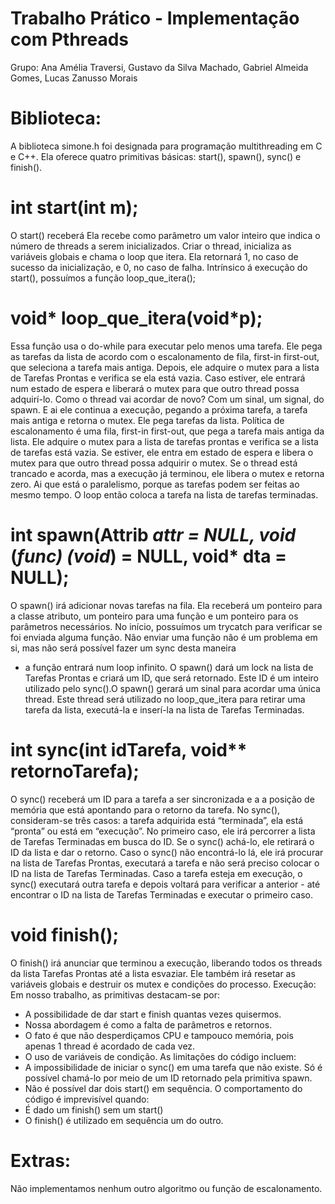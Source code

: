# Trabalho Prático - Implementação com Pthreads
Grupo: Ana Amélia Traversi, Gustavo da Silva Machado, Gabriel Almeida Gomes, Lucas
Zanusso Morais

# Biblioteca:
A biblioteca simone.h foi designada para programação multithreading em C e C++.
Ela oferece quatro primitivas básicas: start(), spawn(), sync() e finish().

# int start(int m);
O start() receberá
Ela recebe como parâmetro um valor inteiro que indica o número de threads a serem
inicializados.
Criar o thread, inicializa as variáveis globais e chama o loop que itera.
Ela retornará 1, no caso de sucesso da inicialização, e 0, no caso de falha.
Intrínsico á execução do start(), possuímos a função loop_que_itera();

# void* loop_que_itera(void*p);
Essa função usa o do-while para executar pelo menos uma tarefa.
Ele pega as tarefas da lista de acordo com o escalonamento de fila, first-in first-out, que
seleciona a tarefa mais antiga. Depois, ele adquire o mutex para a lista de Tarefas Prontas e
verifica se ela está vazia. Caso estiver, ele entrará num estado de espera e liberará o mutex
para que outro thread possa adquirí-lo.
Como o thread vai acordar de novo? Com um sinal, um signal, do spawn. E ai ele continua
a execução, pegando a próxima tarefa, a tarefa mais antiga e retorna o mutex.
Ele pega tarefas da lista.
Política de escalonamento é uma fila, first-in first-out, que pega a tarefa mais antiga da lista.
Ele adquire o mutex para a lista de tarefas prontas e verifica se a lista de tarefas está vazia.
Se estiver, ele entra em estado de espera e libera o mutex para que outro thread possa
adquirir o mutex.
Se o thread está trancado e acorda, mas a execução já terminou, ele libera o mutex e
retorna zero. Ai que está o paralelismo, porque as tarefas podem ser feitas ao mesmo
tempo.
O loop então coloca a tarefa na lista de tarefas terminadas.

# int spawn(Attrib *attr = NULL, void* (*func) (void*) = NULL, void* dta = NULL);
O spawn() irá adicionar novas tarefas na fila.
Ela receberá um ponteiro para a classe atributo, um ponteiro para uma função e um
ponteiro para os parâmetros necessários.
No início, possuímos um trycatch para verificar se foi enviada alguma função. Não enviar
uma função não é um problema em si, mas não será possível fazer um sync desta maneira
- a função entrará num loop infinito.
O spawn() dará um lock na lista de Tarefas Prontas e criará um ID, que será retornado. Este
ID é um inteiro utilizado pelo sync().O spawn() gerará um sinal para acordar uma única thread. Este thread será utilizado no
loop_que_itera para retirar uma tarefa da lista, executá-la e inserí-la na lista de Tarefas
Terminadas.

# int sync(int idTarefa, void** retornoTarefa);
O sync() receberá um ID para a tarefa a ser sincronizada e a a posição de memória que
está apontando para o retorno da tarefa.
No sync(), consideram-se três casos: a tarefa adquirida está “terminada”, ela está “pronta”
ou está em “execução”.
No primeiro caso, ele irá percorrer a lista de Tarefas Terminadas em busca do ID. Se o
sync() achá-lo, ele retirará o ID da lista e dar o retorno.
Caso o sync() não encontrá-lo lá, ele irá procurar na lista de Tarefas Prontas, executará a
tarefa e não será preciso colocar o ID na lista de Tarefas Terminadas.
Caso a tarefa esteja em execução, o sync() executará outra tarefa e depois voltará para
verificar a anterior - até encontrar o ID na lista de Tarefas Terminadas e executar o primeiro
caso.

# void finish();
O finish() irá anunciar que terminou a execução, liberando todos os threads da lista Tarefas
Prontas até a lista esvaziar. Ele também irá resetar as variáveis globais e destruir os mutex
e condições do processo.
Execução:
Em nosso trabalho, as primitivas destacam-se por:
- A possibilidade de dar start e finish quantas vezes quisermos.
- Nossa abordagem é como a falta de parâmetros e retornos.
- O fato é que não desperdiçamos CPU e tampouco memória, pois apenas 1 thread é
acordado de cada vez.
- O uso de variáveis de condição.
As limitações do código incluem:
- A impossibilidade de iniciar o sync() em uma tarefa que não existe. Só é possível
chamá-lo por meio de um ID retornado pela primitiva spawn.
- Não é possível dar dois start() em sequência.
O comportamento do código é imprevisível quando:
- É dado um finish() sem um start()
- O finish() é utilizado em sequência um do outro.

# Extras:
Não implementamos nenhum outro algoritmo ou função de escalonamento.
